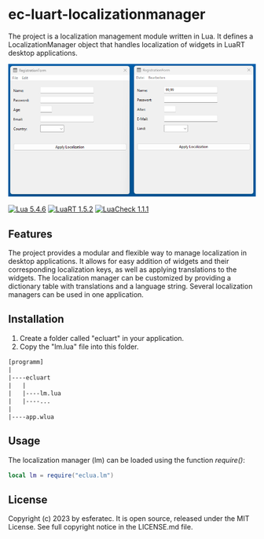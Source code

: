 # ec-luart-localizationmanager

The project is a localization management module written in Lua. It defines a LocalizationManager object that handles localization of widgets in LuaRT desktop applications.

![example](/readme.png)

[![Lua 5.4.6](https://badgen.net/badge/Lua/5.4.6/yellow)](https://github.com/lua/lua)
[![LuaRT 1.5.2](https://badgen.net/badge/LuaRT/1.5.2/blue)](https://github.com/samyeyo/LuaRT)
[![LuaCheck 1.1.1](https://badgen.net/badge/LuaCheck/1.1.1/green)](https://github.com/lunarmodules/luacheck)

## Features

The project provides a modular and flexible way to manage localization in desktop applications. It allows for easy addition of widgets and their corresponding localization keys, as well as applying translations to the widgets. The localization manager can be customized by providing a dictionary table with translations and a language string. Several localization managers can be used in one application.

## Installation

1. Create a folder called "ecluart" in your application.
2. Copy the "lm.lua" file into this folder.

```text
[programm]
|
|----ecluart
|   |
|   |----lm.lua
|   |----...
|
|----app.wlua
```

## Usage

The localization manager (lm) can be loaded using the function *require()*:

```lua
local lm = require("eclua.lm") 
```

## License

Copyright (c) 2023 by esferatec.
It is open source, released under the MIT License.
See full copyright notice in the LICENSE.md file.
